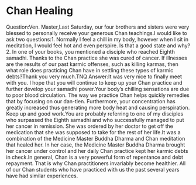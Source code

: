 # Chan Healing

Question:Ven. Master,Last Saturday, our four brothers and sisters were very blessed to personally receive your generous Chan teachings.I would like to ask two questions:​1. Normally I feel a chill in my body, however when I sit in meditation, I would feel hot and even perspire. Is that a good state and why?      2. In one of your books, you mentioned a disciple who reached Eighth samadhi. Thanks to the Chan practice she was cured of cancer. If illnesses are the results of our past karmic offenses, such as killing karmas, then what role does practicing Chan have in settling these types of karmic debts?Thank you very much.​TNQ  Answer:It was very nice to finally meet with you. I hope that you will continue to keep up your Chan practice and further develop your samadhi power.Your body’s chilling sensations are due to poor blood circulation. The way we practice Chan helps quickly remedies that by focusing on our dan-tien. Furthermore, your concentration has greatly increased thus generating more body heat and causing perspiration. Keep up and good work.You are probably referring to one of my disciples who surpassed the Eighth samadhi and who successfully managed to put her cancer in remission. She was ordered by her doctor to get off the medication that she was supposed to take for the rest of her life.It was a combination of the Medicine Master Buddha Dharma and Chan meditation that healed her. In her case, the Medicine Master Buddha Dharma brought her cancer under control and her daily Chan practice kept her karmic debts in check.In general, Chan is a very powerful form of repentance and debt repayment. That is why Chan practitioners invariably become healthier. All of our Chan students who have practiced with us the past several years have had similar experiences.